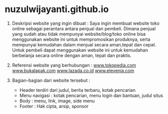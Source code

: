 # nuzulwijayanti.github.io

1. Deskripsi website yang ingin dibuat :
    Saya ingin membuat website toko online sebagai perantara antara penjual dan pembeli. Dimana penjual yang sudah atau tidak mempunyai      website/blog/toko online bisa menggunakan website ini untuk mempromosikan produknya, serta mempunyai kemudahan dalam menjual secara 
    aman,tepat dan cepat.
    Untuk pembeli dapat menggunakan website ini untuk kemudahan berbelanja secara online dengan aman, tepat dan praktis.

2. Referensi website yang berhubungan :
    www.tokopedia.com
    www.bukalapak.com
    www.lazada.co.id
    www.elevenia.com

3. Bagian-bagian dari website tersebut :
    - Header terdiri dari judul, berita terbaru, kotak pencarian
    - Menu navigasi : kotak pencarian, menu login dan bantuan, judul situs
    - Body : menu, link, image, side menu
    - Footer : Hak cipta, arsip, sponsor
    
